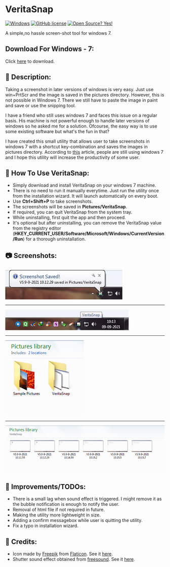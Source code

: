 # VeritaSnap
[![Windows](https://svgshare.com/i/ZhY.svg)](https://svgshare.com/i/ZhY.svg) [![GitHub license](https://img.shields.io/github/license/Naereen/StrapDown.js.svg)](https://github.com/Aadityajoshi151/VeritaSnap/blob/master/LICENSE) [![Open Source? Yes!](https://badgen.net/badge/Open%20Source%20%3F/Yes%21/blue?icon=github)](https://github.com/Aadityajoshi151/VeritaSnap)


A simple,no hassle screen-shot tool for windows 7.

## Download For Windows - 7:
Click [here](https://github.com/Aadityajoshi151/VeritaSnap/releases/download/v1/VeritaSnap.Setup.Win-7.exe "here") to download.

## 📝 Description:
Taking a screenshot in later versions of windows is very easy. Just use win+PrtScr and the image is saved in the pictures directory. However, this is not possible in Windows 7.
There we still have to paste the image in paint and save or use the snipping tool.

I have a friend who still uses windows 7 and faces this issue on a regular basis. His machine is not powerful enough to handle later versions of windows so he asked me for a solution. Ofcourse, the easy way is to use some existing software but what's the fun in that?

I have created this small utility that allows user to take screenshots in windows 7 with a shortcut key-combination and saves the images in pictures directory. 
According to [this](https://www.makeuseof.com/windows-7-people-are-still-using/ "this") article, people are still using windows 7 and I hope this utility will increase the productivity of some user.

## 📜 How To Use VeritaSnap:
- Simply download and install VeritaSnap on your windows 7 machine.
- There is no need to run it manually everytime. Just run the utility once from the installation wizard. It will launch automatically on every boot.
- Use **Ctrl+Shift+P** to take screenshots.
- The screenshots will be saved in **Pictures/VeritaSnap**.
- If required, you can quit VeritaSnap from the system tray.
- While uninstalling, first quit the app and then proceed.
- It's optional but after uninstalling, you can remove the VeritaSnap value from the registry editor (**HKEY_CURRENT_USER/Software/Microsoft/Windows/CurrentVersion/Run**) for a thorough uninstallation.

## 📷 Screenshots:

![Screenshot1](screenshots/1.png)

------------
![Screenshot2](screenshots/2.png)

------------
![Screenshot3](screenshots/3.PNG)

------------
![Screenshot4](screenshots/4.PNG)

## 🌱 Improvements/TODOs:
- There is a small lag when sound effect is triggered. I might remove it as the bubble notification is enough to notify the user.
- Removal of html file if not required in future.
- Making the utility more lightweight in size.
- Adding a confirm messagebox while user is quitting the utility.
- Fix a typo in installation wizard.

## 🙏 Credits:
- Icon made by [Freepik](https://www.freepik.com "Freepik") from [Flaticon](https://www.flaticon.com "Flaticon"). See it [here](https://www.flaticon.com/premium-icon/screenshot_3677242?term=screenshot&page=1&position=21&page=1&position=21&related_id=3677242 "here").
- Shutter sound effect obtained from [freesound](https://freesound.org/ "freesound"). See it [here](https://freesound.org/people/roachpowder/sounds/170229/ "here").


